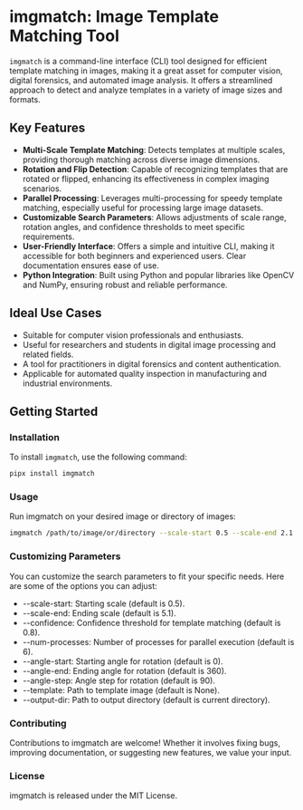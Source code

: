 # imgmatch: Image Template Matching Tool

`imgmatch` is a command-line interface (CLI) tool designed for efficient template matching in images, making it a great asset for computer vision, digital forensics, and automated image analysis. It offers a streamlined approach to detect and analyze templates in a variety of image sizes and formats.

## Key Features

- **Multi-Scale Template Matching**: Detects templates at multiple scales, providing thorough matching across diverse image dimensions.
- **Rotation and Flip Detection**: Capable of recognizing templates that are rotated or flipped, enhancing its effectiveness in complex imaging scenarios.
- **Parallel Processing**: Leverages multi-processing for speedy template matching, especially useful for processing large image datasets.
- **Customizable Search Parameters**: Allows adjustments of scale range, rotation angles, and confidence thresholds to meet specific requirements.
- **User-Friendly Interface**: Offers a simple and intuitive CLI, making it accessible for both beginners and experienced users. Clear documentation ensures ease of use.
- **Python Integration**: Built using Python and popular libraries like OpenCV and NumPy, ensuring robust and reliable performance.

## Ideal Use Cases

- Suitable for computer vision professionals and enthusiasts.
- Useful for researchers and students in digital image processing and related fields.
- A tool for practitioners in digital forensics and content authentication.
- Applicable for automated quality inspection in manufacturing and industrial environments.

## Getting Started

### Installation

To install `imgmatch`, use the following command:

```bash
pipx install imgmatch

```

### Usage
Run imgmatch on your desired image or directory of images:

```bash
imgmatch /path/to/image/or/directory --scale-start 0.5 --scale-end 2.1 --confidence 0.8 --num-processes 4
```

### Customizing Parameters
You can customize the search parameters to fit your specific needs. Here are some of the options you can adjust:

- --scale-start: Starting scale (default is 0.5).
- --scale-end: Ending scale (default is 5.1).
- --confidence: Confidence threshold for template matching (default is 0.8).
- --num-processes: Number of processes for parallel execution (default is 6).
- --angle-start: Starting angle for rotation (default is 0).
- --angle-end: Ending angle for rotation (default is 360).
- --angle-step: Angle step for rotation (default is 90).
- --template: Path to template image (default is None).
- --output-dir: Path to output directory (default is current directory).
### Contributing
Contributions to imgmatch are welcome! Whether it involves fixing bugs, improving documentation, or suggesting new features, we value your input.

### License
imgmatch is released under the MIT License.
